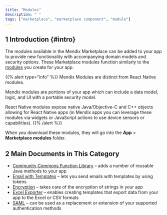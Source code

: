 ```yaml
---
title: "Modules"
description: " "
tags: ["marketplace", "marketplace component", "module"]
---
```


## 1 Introduction {#intro}

The modules available in the Mendix Marketplace can be added to your app to provide new functionality with accompanying domain models and security options. These Marketplace modules function similarly to the [modules](/refguide/modules) you create for your app. 

{{% alert type="info" %}}
Mendix Modules are distinct from React Native modules. 

Mendix modules are portions of your app which can include a data model, logic, and UI with a portable security model. 

React Native modules expose native Java/Objective-C and C++ objects allowing for React Native apps (in Mendix apps you can leverage these modules via widgets or JavaScript actions to use device sensors or capabilities).
{{% /alert %}}

When you download these modules, they will go into the **App** > **Marketplace modules** folder.

## 2 Main Documents in This Category

* [Community Commons Function Library](community-commons-function-library) – adds a number of reusable Java methods to your app
* [Email with Templates](email-with-templates) – lets you send emails with templates by using tokens
* [Encryption](encryption) – takes care of the encryption of strings in your app
* [Excel Exporter](excel-exporter) – enables creating templates that export data from your app to the Excel or CSV formats
* [SAML](saml) – can be used as a replacement or extension of your supported authentication methods
